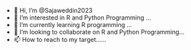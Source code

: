 - 👋 Hi, I’m @Sajaweddin2023
- 👀 I’m interested in R and Python Programming ...
- 🌱 I’m currently learning R programming ...
- 💞️ I’m looking to collaborate on R and Python Programming...
- 📫 How to reach to my target......

<!---
Sajaweddin2023/Sajaweddin2023 is a ✨ special ✨ repository because its `README.md` (this file) appears on your GitHub profile.
You can click the Preview link to take a look at your changes.
--->
